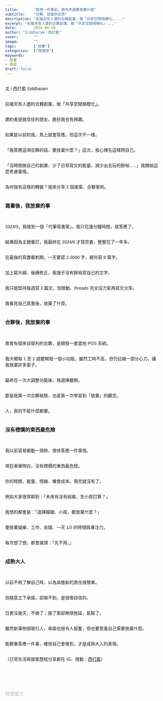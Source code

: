 ```yaml
---
title:       "答應一件事前，請先考慮要放棄什麼"
subtitle:    "合夥、寫書的反思"
description: "前幾天有人邀約合夥創業，做「共享空間規模化」..."
excerpt: "前幾天有人邀約合夥創業，做「共享空間規模化」..."
date:        2024-06-18
author: "Siddharam｜西打藍"
cover:       ""
image:       ""
tags:        ["放棄"]
categories:  ["慢慢想"]
keywords:
- 放棄
- 承諾
draft: false
---
```


<article style="font-family: 'Noto Sans TC', '微軟正黑體', sans-serif; font-weight: 300;">

<br>文 / 西打藍 Siddharam<br><br>

前幾天有人邀約合夥創業，做「共享空間規模化」。<br><br>

邀約者是我信任的朋友，題目我也有興趣。<br><br>

如果是以前的我，馬上就會答應。但這次不一樣。<br><br>

「我答應這項合夥的話，要放棄什麼？」這次，我心裡先這樣問自己。<br><br>

「沒時間做自己的創業、少了日常寫文的能量、減少出去玩的餘裕......」我開始這麼考慮事情。<br><br>

為何我有這樣的轉變？我來分享 2 個接案、合夥案例。<br><br>


<h3 class="article-h1-color">寫書後，我放棄的事</h3><br>

2023/3，我接到一個「代筆寫書案」。我只花幾分鐘時間，就答應了。<br><br>

結果因為主題重訂，我最終在 2024/6 才寫完書，整整花了一年多。<br><br>

在最後的寫書衝刺期，一天要寫 2-3000 字，總共寫 8 萬字。<br><br>

加上寫大綱、後續修正，我幾乎沒有餘裕寫自己的文字。<br><br>

我只能堅持每週寫 2 篇文，但限動、threads 完全沒力氣再寫文分享。<br><br>

我看見自己寫書後，放棄了什麼。<br><br>


<h3 class="article-h1-color">合夥後，我放棄的事</h3><br>

我曾有個來自智利的合夥，是開發一套當地 POS 系統。<br><br>

我大概每 1 至 2 週要開發一個小功能，雖然工時不高，但仍佔據一部分心力，讓我捨棄許多案子。<br><br>

最終在一次大調整功能後，我選擇離開。<br><br>

那是我第一次合夥經驗，也是第一次學習到「放棄」的觀念。<br><br>

人，真的不能什麼都要。<br><br>


<h3 class="article-h1-color">沒有標價的東西最危險</h3><br>

我以前容易衝動一頭熱，很快答應一件事情。<br><br>

現在漸漸明白，沒有標價的東西最危險。<br><br>

你的時間、能量、情緒、機會成本。用完就沒有了。<br><br>

例如大家很常聊到：「未來有沒有結婚、生小孩打算？」<br><br>

我想的都會是：「選擇婚姻、小孩，要放棄什麼？」<br><br>

要放棄娛樂、工作、金錢、一天 1/3 的時間與專注力。<br><br>

每次想了想，都會搖頭：「先不用。」<br><br>


<h3 class="article-h1-color">成熟大人</h3><br>

以前不夠了解自己時，以為承擔新的責任很簡單。<br><br>

但隨意立下承諾，卻做不到，是很傷自信的。<br><br>

日更沒幾天，不做了；接了案卻無限拖延，氣餒了。<br><br>

雖然新事物很吸引人，承諾也很令人振奮，但也要思量自己需要放棄什麼。<br><br>

能鄭重答應一件事，確信自己會做到，才是成熟大人的表現。<br><br>


<!-- 
<!-- 案例 > 證明案例 > 壞處 > 怎麼改變（列步驟） > 結語總結金句 -->


（日常生活與接案歷程分享都在 IG、限動：<a href="https://www.instagram.com/sidd.blue/" target="_blank">西打藍</a>）<br><br>

<!-- <h3 class="article-h1-color"></h3><br> -->





<br><br><br>

</article>

<div style="color: #bfbfbf; font-size: 15px;" id="busuanzi_container_page_pv">
  閱讀量<span id="busuanzi_value_page_pv"></span>次
</div>

<script src="../../js/post.js"></script>
